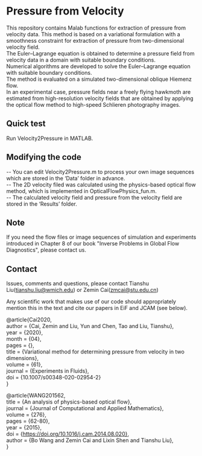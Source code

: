 # Pressure from Velocity

This repository contains Malab functions for extraction of pressure from velocity data. This method is based on a variational formulation with a smoothness constraint for extraction of pressure from two-dimensional velocity field.  
The Euler–Lagrange equation is obtained to determine a pressure field from velocity data in a domain with suitable boundary conditions.   
Numerical algorithms are developed to solve the Euler–Lagrange equation with suitable boundary conditions.   
The method is evaluated on a simulated two-dimensional oblique Hiemenz flow.   
In an experimental case, pressure fields near a freely flying hawkmoth are estimated from high-resolution velocity fields that are obtained by applying the optical flow method to high-speed Schlieren photography images.

## Quick test
Run Velocity2Pressure in MATLAB.    

## Modifying the code
-- You can edit Velocity2Pressure.m to process your own image sequences which are stored in the ‘Data’ folder in advance.  
-- The 2D velocity filed was calculated using the physics-based optical flow method, which is implemented in OpticalFlowPhysics_fun.m.  
-- The calculated velocity field and pressure from the velocity field are stored in the ‘Results’ folder.  

## Note
If you need the flow files or image sequences of simulation and experiments introduced in Chapter 8 of our book "Inverse Problems in Global Flow Diagnostics", please contact us.  

## Contact
Issues, comments and questions, please contact Tianshu Liu(tianshu.liu@wmich.edu) or Zemin Cai(zmcai@stu.edu.cn)   

Any scientific work that makes use of our code should appropriately mention this in the text and cite our papers in EiF and JCAM (see below).  

@article{Cai2020,  
author = {Cai, Zemin and Liu, Yun and Chen, Tao and Liu, Tianshu},  
year = {2020},  
month = {04},  
pages = {},  
title = {Variational method for determining pressure from velocity in two dimensions},  
volume = {61},  
journal = {Experiments in Fluids},  
doi = {10.1007/s00348-020-02954-2}  
}  
  
@article{WANG201562,  
title = {An analysis of physics-based optical flow},  
journal = {Journal of Computational and Applied Mathematics},  
volume = {276},  
pages = {62-80},  
year = {2015},  
doi = {https://doi.org/10.1016/j.cam.2014.08.020},  
author = {Bo Wang and Zemin Cai and Lixin Shen and Tianshu Liu},  
}  
